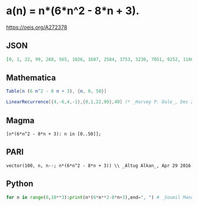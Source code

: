 # a\(n\) \= n\*\(6\*n^2 \- 8\*n \+ 3\)\.
https://oeis.org/A272378
## JSON
```JSON
[0, 1, 22, 99, 268, 565, 1026, 1687, 2584, 3753, 5230, 7051, 9252, 11869, 14938, 18495, 22576, 27217, 32454, 38323, 44860, 52101, 60082, 68839, 78408, 88825, 100126, 112347, 125524, 139693, 154890, 171151, 188512, 207009, 226678, 247555, 269676, 293077]
```
## Mathematica
```Mathematica
Table[n (6 n^2 - 8 n + 3), {n, 0, 50}]
```
```Mathematica
LinearRecurrence[{4,-6,4,-1},{0,1,22,99},40] (* _Harvey P. Dale_, Dec 29 2017 *)
```
## Magma
```Magma
[n*(6*n^2 - 8*n + 3): n in [0..50]];
```
## PARI
```PARI
vector(100, n, n--; n*(6*n^2 - 8*n + 3)) \\ _Altug Alkan_, Apr 29 2016
```
## Python
```Python
for n in range(0,10**3):print(n*(6*n**2-8*n+3),end=", ") # _Soumil Mandal_, Apr 30 2016
```
